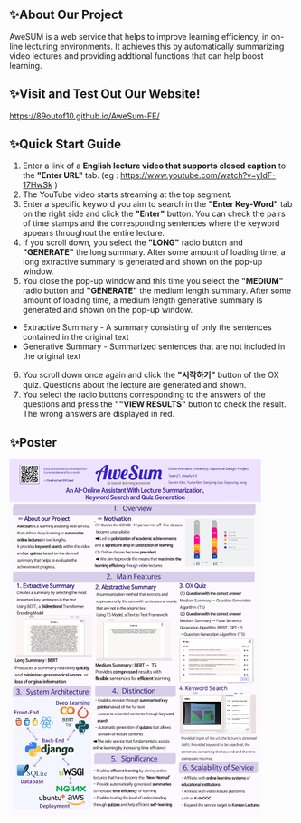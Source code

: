 ## ✨About Our Project 
AweSUM is a web service that helps to improve learning efficiency, in on-line lecturing environments. 
It achieves this by automatically summarizing video lectures and providing addtional functions that can help boost learning.  

## ✨Visit and Test Out Our Website!
https://89outof10.github.io/AweSum-FE/ 


## ✨Quick Start Guide
1. Enter a link of a **English lecture video that supports closed caption** to the **"Enter URL"** tab. 
(eg : https://www.youtube.com/watch?v=yIdF-17HwSk )
2. The YouTube video starts streaming at the top segment.
3. Enter a specific keyword you aim to search in the **"Enter Key-Word"** tab on the right side and click the **"Enter"** button. You can check the pairs of time stamps and the corresponding sentences where the keyword appears throughout the entire lecture.
4. If you scroll down, you select the **"LONG"** radio button and **"GENERATE"** the long summary. After some amount of loading time, a long extractive summary is generated and shown on the pop-up window.
5. You close the pop-up window and this time you select the **"MEDIUM"** radio button and **"GENERATE"** the medium length summary. After some amount of loading time, a medium length generative summary is generated and shown on the pop-up window. 
* Extractive Summary - A summary consisting of only the sentences contained in the original text
* Generative Summary - Summarized sentences that are not included in the original text
6. You scroll down once again and click the **"시작하기"** button of the OX quiz. Questions about the lecture are generated and shown.
7. You select the radio buttons corresponding to the answers of the questions and press the **""VIEW RESULTS"** button to check the result. The wrong answers are displayed in red.


## ✨Poster
![poster](https://github.com/89OutOf10/.github/blob/main/profile/%EA%B7%B8%EB%A1%9C%EC%93%B021_%EC%8B%AD%EC%A4%91%ED%8C%94%EA%B5%AC_%EC%98%81%EC%96%B4%ED%8F%AC%EC%8A%A4%ED%84%B0_%EC%B5%9C%EC%A2%85_1.png)



